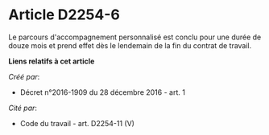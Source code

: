 # Article D2254-6

Le parcours d'accompagnement personnalisé est conclu pour une durée de douze mois et prend effet dès le lendemain de la fin
du contrat de travail.

**Liens relatifs à cet article**

_Créé par_:

  - Décret n°2016-1909 du 28 décembre 2016 - art. 1

_Cité par_:

  - Code du travail - art. D2254-11 (V)
